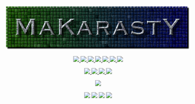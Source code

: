 <p align="center"><img src="https://github.com/makarasty/MaKarastY/blob/main/makarasty.png"</p>
<p align="center">
<a href="https://en.wikipedia.org/wiki/HTML">
  <img src="https://img.shields.io/badge/html%20-%23E34F26.svg?&style=for-the-badge&logo=html5&logoColor=white"/>
  </a>
<a href="https://en.wikipedia.org/wiki/CSS">
  <img src="https://img.shields.io/badge/css-%231572B6.svg?style=for-the-badge&logo=css3&logoColor=white"/>
  </a>
<a href="https://en.wikipedia.org/wiki/JavaScript">
  <img src="https://img.shields.io/badge/javascript-%23323330.svg?style=for-the-badge&logo=javascript&logoColor=%23F7DF1E"/>
  </a>
<a href="https://en.wikipedia.org/wiki/Node.js">
  <img src="https://img.shields.io/badge/node.js-6DA55F?style=for-the-badge&logo=node.js&logoColor=white"/>
  </a>
<a href="https://en.wikipedia.org/wiki/Python_(programming_language)">
  <img src="https://img.shields.io/badge/Python-00008B?style=for-the-badge&logo=python&logoColor=white"/>
  </a>
<a href="https://en.wikipedia.org/wiki/PowerShell">
  <img src="https://img.shields.io/badge/PowerShell-5391FE?style=for-the-badge&logo=PowerShell&logoColor=white"/>
  </a>
<a href="https://en.wikipedia.org/wiki/Shell_script">
  <img src="https://img.shields.io/badge/shell_script-233d4d.svg?&style=for-the-badge&logo=gnu-bash&logoColor=white"/>
  </a>
</p>

<p align="center">
  <a href="https://en.wikipedia.org/wiki/Microsoft_Windows">
<img src="https://img.shields.io/badge/Windows-0078D6?style=for-the-badge&logo=windows&logoColor=white"/>
  </a>
  <a href="https://en.wikipedia.org/wiki/Visual_Studio_Code">
<img src="https://img.shields.io/badge/-vscode-0078D4?style=for-the-badge&logo=visual-studio-code"/>
  </a>
  <a href="https://makarasty.github.io">
<img src="https://img.shields.io/badge/GitHub_Pages-100000?style=for-the-badge&logo=github&logoColor=white"/>
  </a>
  <a href="https://en.wikipedia.org/wiki/Google">
<img src="https://img.shields.io/badge/Google_Cloud-4285F4?style=for-the-badge&logo=google-cloud&logoColor=white"/>
  </a>
</p>

<p align="center">
  <a href="README.md">
<img src="https://github-readme-stats.vercel.app/api/top-langs/?username=MaKarastY&layout=compact&count_private=true&langs_count=8&hide_border=true&theme=dark">
     </a>
</p>

<p align="center">
<a href="https://t.me/makarasty"><img src="https://img.shields.io/badge/@MaKarastY-2CA5E0?style=for-the-badge&logo=telegram&logoColor=white"/></a>
<a href="https://instagram.com/makarasty"><img src="https://img.shields.io/badge/-@MaKarastY-purple?style=for-the-badge&logo=instagram&logoColor=white"/></a>
<a href="https://github.com/makarasty"><img src="https://img.shields.io/badge/-MaKarastY-171515?style=for-the-badge&logo=github&logoColor=white"/></a>
<a href="https://discord.gg/PJMSpufzBF"><img src="https://img.shields.io/badge/-MaKarastY%236177-%237289DA.svg?style=for-the-badge&logo=discord&logoColor=white"/></a>

